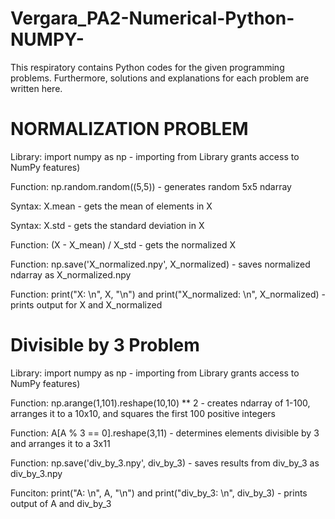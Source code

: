 # Vergara_PA2-Numerical-Python-NUMPY-
This respiratory contains Python codes for the given programming problems. Furthermore, solutions and explanations for each problem are written here.

# NORMALIZATION PROBLEM
Library: import numpy as np - importing from Library grants access to NumPy features)

Function: np.random.random((5,5)) - generates random 5x5 ndarray

Syntax: X.mean - gets the mean of elements in X

Syntax: X.std - gets the standard deviation in X

Function: (X - X_mean) / X_std - gets the normalized X

Function: np.save('X_normalized.npy', X_normalized) - saves normalized ndarray as X_normalized.npy

Function: print("X: \n", X, "\n") and print("X_normalized: \n", X_normalized) - prints output for X and X_normalized

# Divisible by 3 Problem
Library: import numpy as np - importing from Library grants access to NumPy features)

Function: np.arange(1,101).reshape(10,10) ** 2 - creates ndarray of 1-100, arranges it to a 10x10, and squares the first 100 positive integers

Function: A[A % 3 == 0].reshape(3,11) - determines elements divisible by 3 and arranges it to a 3x11

Function: np.save('div_by_3.npy', div_by_3) - saves results from div_by_3 as div_by_3.npy

Funciton: print("A: \n", A, "\n") and print("div_by_3: \n", div_by_3) - prints output of A and div_by_3
